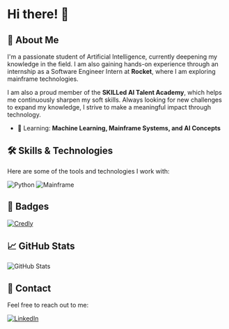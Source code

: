 # Hi there! 👋

## 🌟 About Me
I'm a passionate student of Artificial Intelligence, currently deepening my knowledge in the field. I am also gaining hands-on experience through an internship as a Software Engineer Intern at **Rocket**, where I am exploring mainframe technologies. 

I am also a proud member of the **SKILLed AI Talent Academy**, which helps me continuously sharpen my soft skills. Always looking for new challenges to expand my knowledge, I strive to make a meaningful impact through technology.

- 🌱 Learning: **Machine Learning, Mainframe Systems, and AI Concepts**

## 🛠️ Skills & Technologies
Here are some of the tools and technologies I work with:

![Python](https://img.shields.io/badge/-Python-blue)
![Mainframe](https://img.shields.io/badge/-Mainframe-red)

## 🧩 Badges
[![Credly](https://img.shields.io/badge/-Credly-green)](https://www.credly.com/users/aronas-butkevicius)

## 📈 GitHub Stats
![GitHub Stats](https://github-readme-stats.vercel.app/api?username=AronasB&show_icons=true&theme=radical)

## 💬 Contact
Feel free to reach out to me:

[![LinkedIn](https://img.shields.io/badge/-LinkedIn-blue)](https://linkedin.com/in/aronas-butkevicius)
